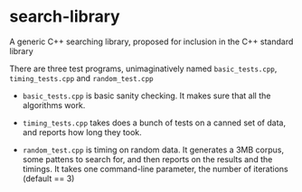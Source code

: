 search-library
==============

A generic C++ searching library, proposed for inclusion in the C++ standard library

There are three test programs, unimaginatively named `basic_tests.cpp`, `timing_tests.cpp` and `random_test.cpp`

* `basic_tests.cpp` is basic sanity checking. It makes sure that all the algorithms work.

* `timing_tests.cpp` takes does a bunch of tests on a canned set of data, and reports how long they took.

* `random_test.cpp` is timing on random data. It generates a 3MB corpus, some pattens to search for, and then reports on the results and the timings. It takes one command-line parameter, the number of iterations (default == 3)

